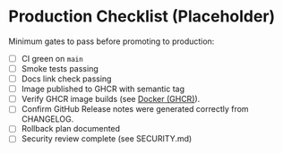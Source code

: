 # Production Checklist (Placeholder)

Minimum gates to pass before promoting to production:

- [ ] CI green on `main`
- [ ] Smoke tests passing
- [ ] Docs link check passing
- [ ] Image published to GHCR with semantic tag
- [ ] Verify GHCR image builds (see [Docker (GHCR)](../README.md#-docker-ghcr)).
- [ ] Confirm GitHub Release notes were generated correctly from CHANGELOG.
- [ ] Rollback plan documented
- [ ] Security review complete (see SECURITY.md)
